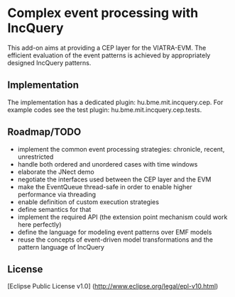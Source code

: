 Complex event processing with IncQuery
======================================

This add-on aims at providing a CEP layer for the VIATRA-EVM. The efficient evaluation of the event patterns is achieved by appropriately designed IncQuery patterns.

Implementation
--------------

The implementation has a dedicated plugin: hu.bme.mit.incquery.cep.
For example codes see the test plugin: hu.bme.mit.incquery.cep.tests.

Roadmap/TODO
------------
* implement the common event processing strategies: chronicle, recent, unrestricted
* handle both ordered and unordered cases with time windows
* elaborate the JNect demo
* negotiate the interfaces used between the CEP layer and the EVM
* make the EventQueue thread-safe in order to enable higher performance via threading
* enable definition of custom execution strategies
 * define semantics for that
 * implement the required API (the extension point mechanism could work here perfectly)
* define the language for modeling event patterns over EMF models
 * reuse the concepts of event-driven model transformations and the pattern language of IncQuery


License
-------
[Eclipse Public License v1.0] (http://www.eclipse.org/legal/epl-v10.html)